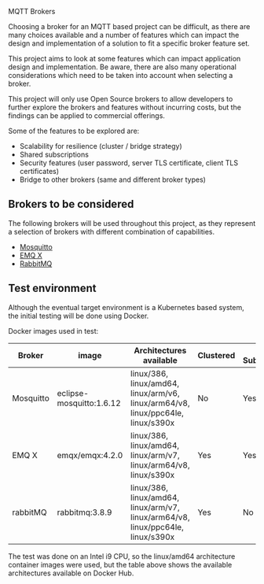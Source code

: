 MQTT Brokers

Choosing a broker for an MQTT based project can be difficult, as there are many choices available and a number of features which can impact the design and implementation of a solution to fit a specific broker feature set.

This project aims to look at some features which can impact application design and implementation.  Be aware, there are also many operational considerations which need to be taken into account when selecting a broker.

This project will only use Open Source brokers to allow developers to further explore the brokers and features without incurring costs, but the findings can be applied to commercial offerings.

Some of the features to be explored are:

- Scalability for resilience (cluster / bridge strategy)
- Shared subscriptions
- Security features (user password, server TLS certificate, client TLS certificates)
- Bridge to other brokers (same and different broker types)

## Brokers to be considered

The following brokers will be used throughout this project, as they represent a selection of brokers with different combination of capabilities.

- [Mosquitto](https://mosquitto.org/)
- [EMQ X](https://www.emqx.io/)
- [RabbitMQ](https://www.rabbitmq.com)

## Test environment

Although the eventual target environment is a Kubernetes based system, the initial testing will be done using Docker.

Docker images used in test:

| Broker | image | Architectures available| Clustered | Shared Subscriptions |
|--------|-------|------------------------|-----------|----------------------|
| Mosquitto |eclipse-mosquitto:1.6.12 | linux/386, linux/amd64, linux/arm/v6, linux/arm64/v8, linux/ppc64le, linux/s390x | No | Yes |
| EMQ X | emqx/emqx:4.2.0 | linux/386, linux/amd64, linux/arm/v7, linux/arm64/v8, linux/s390x | Yes | Yes |
| rabbitMQ | rabbitmq:3.8.9 | linux/386, linux/amd64, linux/arm/v7, linux/arm64/v8, linux/ppc64le, linux/s390x | Yes | No |

The test was done on an Intel i9 CPU, so the linux/amd64 architecture container images were used, but the table above shows the available architectures available on Docker Hub.

## 
